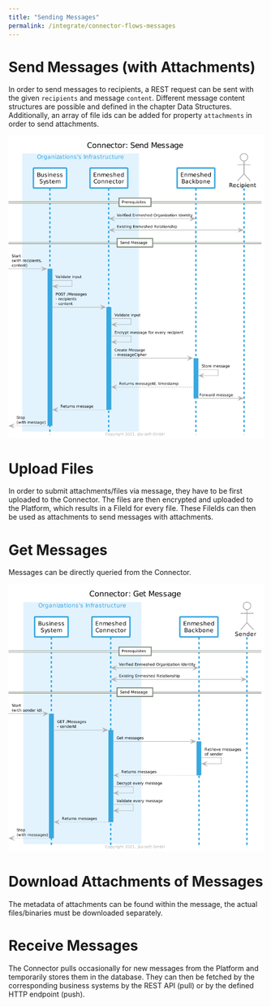 ```yaml
---
title: "Sending Messages"
permalink: /integrate/connector-flows-messages
---
```


# Send Messages (with Attachments)

In order to send messages to recipients, a REST request can be sent with the given `recipients` and message `content`. Different message content structures are possible and defined in the chapter Data Structures. Additionally, an array of file ids can be added for property `attachments` in order to send attachments.

![Send Message Sequence Diagram](/assets/diagrams/integrate/Connector_SendMessage.png "Send Message")

# Upload Files

In order to submit attachments/files via message, they have to be first uploaded to the Connector. The files are then encrypted and uploaded to the Platform, which results in a FileId for every file.
These FileIds can then be used as attachments to send messages with attachments.

# Get Messages

Messages can be directly queried from the Connector.

![Get Message Sequence Diagram](/assets/diagrams/integrate/Connector_GetMessage.png "Get Message")

# Download Attachments of Messages

The metadata of attachments can be found within the message, the actual files/binaries must be downloaded separately.

# Receive Messages

The Connector pulls occasionally for new messages from the Platform and temporarily stores them in the database. They can then be fetched by the corresponding business systems by the REST API (pull) or by the defined HTTP endpoint (push).
